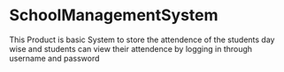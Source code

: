 # SchoolManagementSystem
This Product is basic System to store the attendence of the students day wise and students can view their attendence by logging in through username and password
